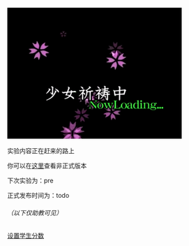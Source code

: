 ![](./pic/pary.gif)



实验内容正在赶来的路上

你可以在[<u>这里</u>](https://github.com/BUAA-SE-Compiling/Slang-tutorial)查看非正式版本

下次实验为：pre

正式发布时间为：todo



###### （以下仅助教可见）

<u>[设置学生分数](https://www.bilibili.com/video/BV1GJ411x7h7)</u>
